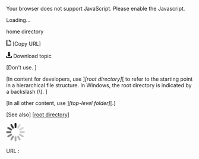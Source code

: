 Your browser does not support JavaScript. Please enable the Javascript.

Loading...

home directory

![Copy URL](home-directory_files/Copy.png) [Copy URL]

![Download](home-directory_files/Download.png)
Download topic

[Don't use. ]

[In content for developers, use ]*[root directory]*[ to refer to the starting point in a hierarchical file structure. In Windows, the root directory is indicated by a backslash (\\). ]

[In all other content, use ]*[top-level folder]*[.]

[See also] [[root directory](https://worldready.cloudapp.net/Styleguide/Read?id=2700&topicid=28845)]

![In progress](home-directory_files/activity-large.gif)

URL :


